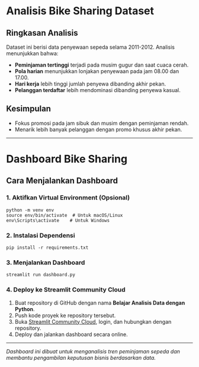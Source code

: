 # Analisis Bike Sharing Dataset

## Ringkasan Analisis
Dataset ini berisi data penyewaan sepeda selama 2011-2012. Analisis menunjukkan bahwa:
- **Peminjaman tertinggi** terjadi pada musim gugur dan saat cuaca cerah.
- **Pola harian** menunjukkan lonjakan penyewaan pada jam 08.00 dan 17.00.
- **Hari kerja** lebih tinggi jumlah penyewa dibanding akhir pekan.
- **Pelanggan terdaftar** lebih mendominasi dibanding penyewa kasual.

## Kesimpulan
- Fokus promosi pada jam sibuk dan musim dengan peminjaman rendah.
- Menarik lebih banyak pelanggan dengan promo khusus akhir pekan.

---

# Dashboard Bike Sharing

## Cara Menjalankan Dashboard

### 1. Aktifkan Virtual Environment (Opsional)
```
python -m venv env
source env/bin/activate  # Untuk macOS/Linux
env\Scripts\activate    # Untuk Windows
```

### 2. Instalasi Dependensi 
```
pip install -r requirements.txt
```

### 3. Menjalankan Dashboard
```
streamlit run dashboard.py
```

### 4. Deploy ke Streamlit Community Cloud
1. Buat repository di GitHub dengan nama **Belajar Analisis Data dengan Python**.
2. Push kode proyek ke repository tersebut.
3. Buka [Streamlit Community Cloud](https://share.streamlit.io/), login, dan hubungkan dengan repository.
4. Deploy dan jalankan dashboard secara online.

---

*Dashboard ini dibuat untuk menganalisis tren peminjaman sepeda dan membantu pengambilan keputusan bisnis berdasarkan data.*
